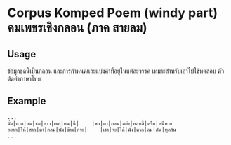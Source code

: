 # Corpus Komped Poem (windy part) คมเพชรเชิงกลอน (ภาค สายลม)

## Usage
ข้อมูลชุดนี้เป็นกลอน และการกำหนดและแบ่งคำที่อยู่ในแต่ละวรรค เหมาะสำหรับเอาไปใช้ทดสอบ
ตัวตัดคำภาษาไทย

## Example
```
...
นั่ง|ตาก|ลม|ชม|สาว|เธอ|คน|นี้|    |ขอ|ตา|กลม|อย่า|หลบลี้|หรือ|หนีหาย
อยาก|ให้|สาว|ตา|กลม|นั่ง|ข้าง|กาย|    |เรา|จะ|ได้|นั่ง|ตาก|ลม|กัน|ทุกวัน
...
```